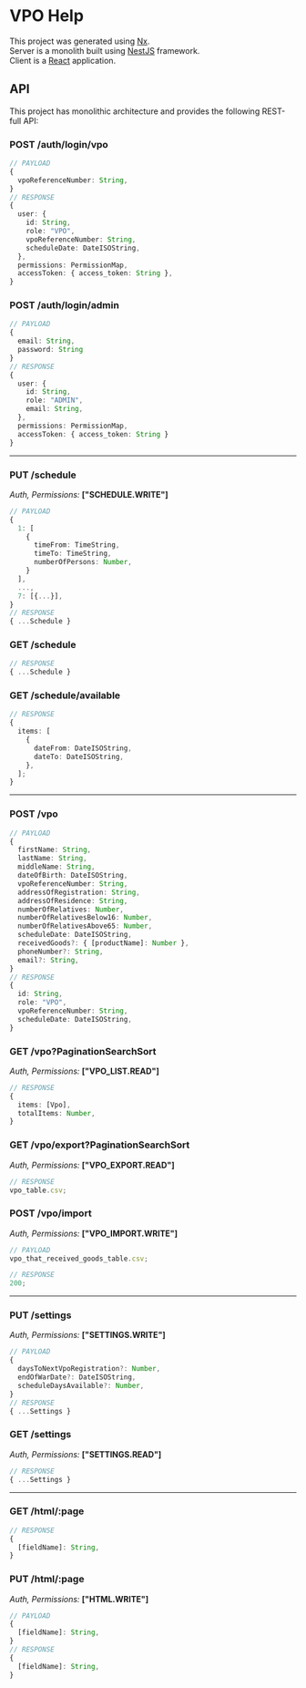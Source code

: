 # VPO Help

This project was generated using [Nx](https://nx.dev).\
Server is a monolith built using [NestJS](https://docs.nestjs.com/) framework.\
Client is a [React](https://reactjs.org/) application.

## API

This project has monolithic architecture and provides the following REST-full API:

### POST /auth/login/vpo

```ts
// PAYLOAD
{
  vpoReferenceNumber: String,
}
// RESPONSE
{
  user: {
    id: String,
    role: "VPO",
    vpoReferenceNumber: String,
    scheduleDate: DateISOString,
  },
  permissions: PermissionMap,
  accessToken: { access_token: String },
}
```

### POST /auth/login/admin

```ts
// PAYLOAD
{
  email: String,
  password: String
}
// RESPONSE
{
  user: {
    id: String,
    role: "ADMIN",
    email: String,
  },
  permissions: PermissionMap,
  accessToken: { access_token: String }
}
```

---

### PUT /schedule

_Auth, Permissions:_ **["SCHEDULE.WRITE"]**

```ts
// PAYLOAD
{
  1: [
    {
      timeFrom: TimeString,
      timeTo: TimeString,
      numberOfPersons: Number,
    }
  ],
  ...,
  7: [{...}],
}
// RESPONSE
{ ...Schedule }
```

### GET /schedule

```ts
// RESPONSE
{ ...Schedule }
```

### GET /schedule/available

```ts
// RESPONSE
{
  items: [
    {
      dateFrom: DateISOString,
      dateTo: DateISOString,
    },
  ];
}
```

---

### POST /vpo

```ts
// PAYLOAD
{
  firstName: String,
  lastName: String,
  middleName: String,
  dateOfBirth: DateISOString,
  vpoReferenceNumber: String,
  addressOfRegistration: String,
  addressOfResidence: String,
  numberOfRelatives: Number,
  numberOfRelativesBelow16: Number,
  numberOfRelativesAbove65: Number,
  scheduleDate: DateISOString,
  receivedGoods?: { [productName]: Number },
  phoneNumber?: String,
  email?: String,
}
// RESPONSE
{
  id: String,
  role: "VPO",
  vpoReferenceNumber: String,
  scheduleDate: DateISOString,
}
```

### GET /vpo?PaginationSearchSort

_Auth, Permissions:_ **["VPO_LIST.READ"]**

```ts
// RESPONSE
{
  items: [Vpo],
  totalItems: Number,
}
```

### GET /vpo/export?PaginationSearchSort

_Auth, Permissions:_ **["VPO_EXPORT.READ"]**

```ts
// RESPONSE
vpo_table.csv;
```

### POST /vpo/import

_Auth, Permissions:_ **["VPO_IMPORT.WRITE"]**

```ts
// PAYLOAD
vpo_that_received_goods_table.csv;

// RESPONSE
200;
```

---

### PUT /settings

_Auth, Permissions:_ **["SETTINGS.WRITE"]**

```ts
// PAYLOAD
{
  daysToNextVpoRegistration?: Number,
  endOfWarDate?: DateISOString,
  scheduleDaysAvailable?: Number,
}
// RESPONSE
{ ...Settings }
```

### GET /settings

_Auth, Permissions:_ **["SETTINGS.READ"]**

```ts
// RESPONSE
{ ...Settings }
```

---

### GET /html/:page

```ts
// RESPONSE
{
  [fieldName]: String,
}
```

### PUT /html/:page

_Auth, Permissions:_ **["HTML.WRITE"]**

```ts
// PAYLOAD
{
  [fieldName]: String,
}
// RESPONSE
{
  [fieldName]: String,
}
```
